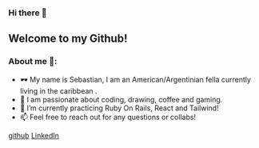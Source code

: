 ### Hi there 👋

## Welcome to my Github!

### About me 🫡:

- 🕶 My name is Sebastian, I am an American/Argentinian fella currently living in the caribbean .
- 👾 I am passionate about coding, drawing, coffee and gaming.
- 🌱 I’m currently practicing Ruby On Rails, React and Tailwind! 
- 📫 Feel free to reach out for any questions or collabs!

[github](https://img.shields.io/badge/GitHub-000000?style=for-the-badge&logo=GitHub&logoColor=white)
[LinkedIn](<img src="https://res.cloudinary.com/practicaldev/image/fetch/s--chf73s-H--/c_limit%2Cf_auto%2Cfl_progressive%2Cq_auto%2Cw_880/https://img.shields.io/badge/Linked_In-0077B5%3Fstyle%3Dfor-the-badge%26logo%3DLinkedIn%26logoColor%3Dwhite" alt="linked-in" loading="lazy" width="115" height="28">)


<!--
**sebada001/sebada001** is a ✨ _special_ ✨ repository because its `README.md` (this file) appears on your GitHub profile.

Here are some ideas to get you started:

- 🔭 I’m currently working on ...

- 👯 I’m looking to collaborate on ...
- 🤔 I’m looking for help with ...
- 💬 Ask me about ...
- 
- 😄 Pronouns: ...
- ⚡ Fun fact: ...
-->
